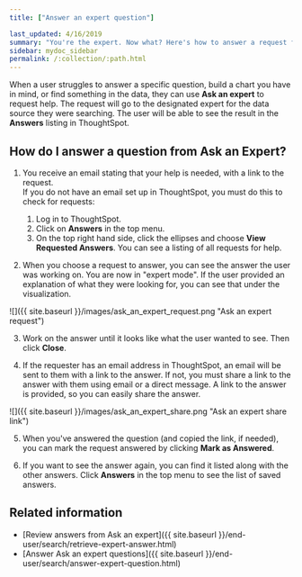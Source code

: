 ```yaml
---
title: ["Answer an expert question"]

last_updated: 4/16/2019
summary: "You're the expert. Now what? Here's how to answer a request from Ask an Expert."
sidebar: mydoc_sidebar
permalink: /:collection/:path.html
---
```


When a user struggles to answer a specific question, build a chart you have in mind, or find something in the data, they can use **Ask an expert** to request help. The request will go to the designated expert for the data source they were searching. The user will be able to see the result in the **Answers** listing in ThoughtSpot.

## How do I answer a question from Ask an Expert?

1. You receive an email stating that your help is needed, with a link to the request.  
   If you do not have an email set up in ThoughtSpot, you must do this to check for requests:
   1. Log in to ThoughtSpot.
   2. Click on **Answers** in the top menu.
   3. On the top right hand side, click the ellipses and choose **View Requested Answers**. You can see a listing of all requests for help.

2. When you choose a request to answer, you can see the answer the user was working on. You are now in "expert mode". If the user provided an explanation of what they were looking for, you can see that under the visualization.

 ![]({{ site.baseurl }}/images/ask_an_expert_request.png "Ask an expert request")

3. Work on the answer until it looks like what the user wanted to see. Then click **Close**.

4. If the requester has an email address in ThoughtSpot, an email will be sent to them with a link to the answer. If not, you must share a link to the answer with them using email or a direct message. A link to the answer is provided, so you can easily share the answer.

![]({{ site.baseurl }}/images/ask_an_expert_share.png "Ask an expert share link")

5. When you've answered the question (and copied the link, if needed), you can mark the request answered by clicking **Mark as Answered**.

6. If you want to see the answer again, you can find it listed along with the other answers. Click **Answers** in the top menu to see the list of saved answers.


## Related information

-   [Review answers from Ask an expert]({{ site.baseurl }}/end-user/search/retrieve-expert-answer.html)
-   [Answer Ask an expert questions]({{ site.baseurl }}/end-user/search/answer-expert-question.html)
